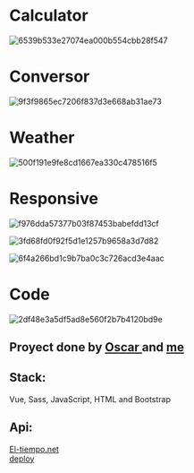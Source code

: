 # Calculator
![6539b533e27074ea000b554cbb28f547](https://github.com/Miharu669/Calculator/assets/168824422/05d00217-e1d6-47cf-bd7a-be60f7cb2b47)


# Conversor
![9f3f9865ec7206f837d3e668ab31ae73](https://github.com/Miharu669/Calculator/assets/168824422/1b85e570-36b5-4c95-8ffe-5c55e8ce9584)


# Weather
![500f191e9fe8cd1667ea330c478516f5](https://github.com/Miharu669/Calculator/assets/168824422/9883e451-78b9-4ee1-b507-c2f542f3f9f9)


# Responsive
![f976dda57377b03f87453babefdd13cf](https://github.com/Miharu669/Calculator/assets/168824422/6605908c-467b-4daf-8efc-925af3bceaff)

![3fd68fd0f92f5d1e1257b9658a3d7d82](https://github.com/Miharu669/Calculator/assets/168824422/e87e06d3-18c0-4244-98d2-a8ce0a6774cc)

![6f4a266bd1c9b7ba0c3c726acd3e4aac](https://github.com/Miharu669/Calculator/assets/168824422/cc3fbfea-53d3-44a5-aae4-010e1460dd3f)

# Code

![2df48e3a5df5ad8e560f2b7b4120bd9e](https://github.com/Miharu669/Calculator/assets/168824422/e1bd7b1f-ddbd-40fc-baba-ff1256b77280)


## Proyect done by <a href="https://github.com/Oscarss15"> Oscar </a> and <a href="https://github.com/Miharu669"> me </a>

## Stack:
Vue, Sass, JavaScript, HTML and Bootstrap

## Api:
<a href="https://www.el-tiempo.net/api"> El-tiempo.net </a>
<br>
<a href="vue-calculatorr.netlify.app">deploy </a>
